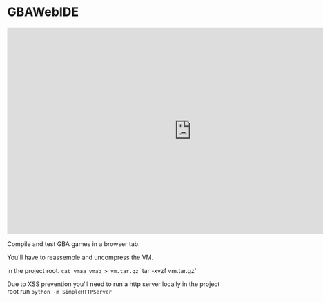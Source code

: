 # GBAWebIDE

<iframe width="854" height="480" src="https://www.youtube.com/embed/WXM6rbmudyM" frameborder="0" allowfullscreen></iframe>

Compile and test GBA games in a browser tab.

You'll have to reassemble and uncompress the VM.

in the project root.
`cat vmaa vmab > vm.tar.gz`
`tar -xvzf vm.tar.gz'


Due to XSS prevention you'll need to run a http server locally
in the project root run
`python -m SimpleHTTPServer`

